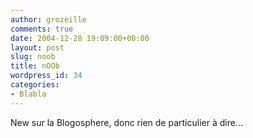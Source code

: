 ```yaml
---
author: grozeille
comments: true
date: 2004-12-28 19:09:00+00:00
layout: post
slug: noob
title: nOOb
wordpress_id: 34
categories:
- Blabla
---
```


New sur la Blogosphere, donc rien de particulier à dire...
